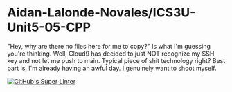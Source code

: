 # Aidan-Lalonde-Novales/ICS3U-Unit5-05-CPP
"Hey, why are there no files here for me to copy?" Is what I'm guessing you're thinking.
Well, Cloud9 has decided to just NOT recognize my SSH key and not let me push to main. Typical piece of shit technology right?
Best part is, I'm already having an awful day. I genuinely want to shoot myself.

[![GitHub's Super Linter](https://github.com/Aidan-Lalonde-Novales/ICS3U-Unit5-05-CPP/workflows/GitHub's%20Super%20Linter/badge.svg)](https://github.com/Aidan-Lalonde-Novales/ICS3U-Unit5-05-CPP/actions)
